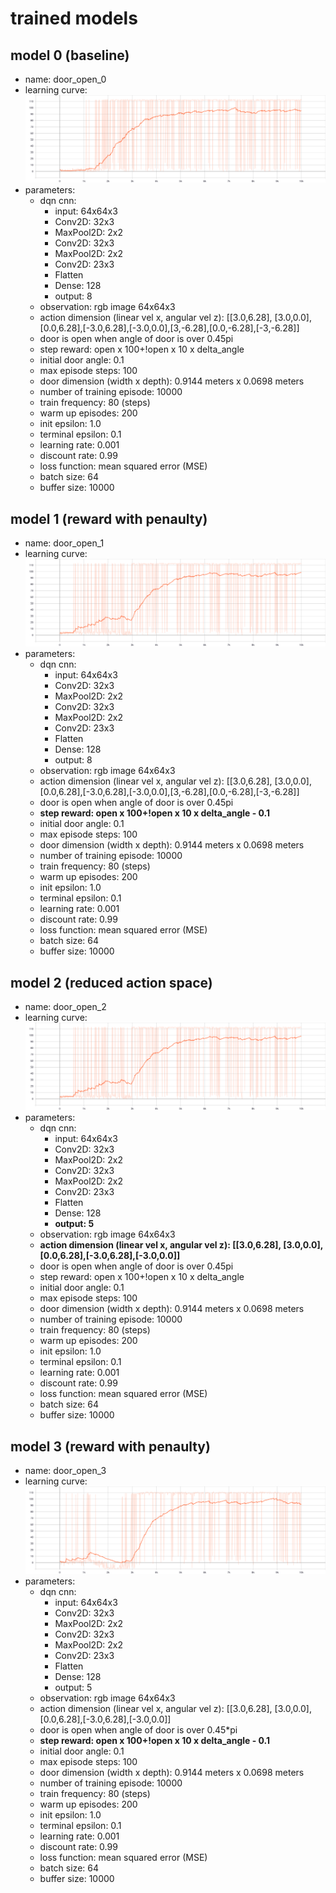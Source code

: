 # trained models

## model 0 (baseline)
- name: door_open_0
- learning curve:![learning curve](model_0.svg)
- parameters:
  - dqn cnn:
    - input: 64x64x3
    - Conv2D: 32x3
    - MaxPool2D: 2x2
    - Conv2D: 32x3
    - MaxPool2D: 2x2
    - Conv2D: 23x3
    - Flatten
    - Dense: 128
    - output: 8
  - observation: rgb image 64x64x3
  - action dimension (linear vel x, angular vel z): [[3.0,6.28], [3.0,0.0], [0.0,6.28],[-3.0,6.28],[-3.0,0.0],[3,-6.28],[0.0,-6.28],[-3,-6.28]]
  - door is open when angle of door is over 0.45pi
  - step reward: open x 100+!open x 10 x delta_angle
  - initial door angle: 0.1
  - max episode steps: 100
  - door dimension (width x depth): 0.9144 meters x 0.0698 meters
  - number of training episode: 10000
  - train frequency: 80 (steps)
  - warm up episodes: 200
  - init epsilon: 1.0
  - terminal epsilon: 0.1
  - learning rate: 0.001
  - discount rate: 0.99
  - loss function: mean squared error (MSE)
  - batch size: 64
  - buffer size: 10000  

## model 1 (reward with penaulty)
- name: door_open_1
- learning curve:![learning curve](model_1.svg)
- parameters:
  - dqn cnn:
    - input: 64x64x3
    - Conv2D: 32x3
    - MaxPool2D: 2x2
    - Conv2D: 32x3
    - MaxPool2D: 2x2
    - Conv2D: 23x3
    - Flatten
    - Dense: 128
    - output: 8
  - observation: rgb image 64x64x3
  - action dimension (linear vel x, angular vel z): [[3.0,6.28], [3.0,0.0], [0.0,6.28],[-3.0,6.28],[-3.0,0.0],[3,-6.28],[0.0,-6.28],[-3,-6.28]]
  - door is open when angle of door is over 0.45pi
  - **step reward: open x 100+!open x 10 x delta_angle - 0.1**
  - initial door angle: 0.1
  - max episode steps: 100
  - door dimension (width x depth): 0.9144 meters x 0.0698 meters
  - number of training episode: 10000
  - train frequency: 80 (steps)
  - warm up episodes: 200
  - init epsilon: 1.0
  - terminal epsilon: 0.1
  - learning rate: 0.001
  - discount rate: 0.99
  - loss function: mean squared error (MSE)
  - batch size: 64
  - buffer size: 10000  

## model 2 (reduced action space)
- name: door_open_2
- learning curve:![learning curve](model_2.svg)
- parameters:
  - dqn cnn:
    - input: 64x64x3
    - Conv2D: 32x3
    - MaxPool2D: 2x2
    - Conv2D: 32x3
    - MaxPool2D: 2x2
    - Conv2D: 23x3
    - Flatten
    - Dense: 128
    - **output: 5**
  - observation: rgb image 64x64x3
  - **action dimension (linear vel x, angular vel z): [[3.0,6.28], [3.0,0.0], [0.0,6.28],[-3.0,6.28],[-3.0,0.0]]**
  - door is open when angle of door is over 0.45pi
  - step reward: open x 100+!open x 10 x delta_angle
  - initial door angle: 0.1
  - max episode steps: 100
  - door dimension (width x depth): 0.9144 meters x 0.0698 meters
  - number of training episode: 10000
  - train frequency: 80 (steps)
  - warm up episodes: 200
  - init epsilon: 1.0
  - terminal epsilon: 0.1
  - learning rate: 0.001
  - discount rate: 0.99
  - loss function: mean squared error (MSE)
  - batch size: 64
  - buffer size: 10000   

## model 3 (reward with penaulty)
- name: door_open_3
- learning curve:![learning curve](model_3.svg)
- parameters:
  - dqn cnn:
    - input: 64x64x3
    - Conv2D: 32x3
    - MaxPool2D: 2x2
    - Conv2D: 32x3
    - MaxPool2D: 2x2
    - Conv2D: 23x3
    - Flatten
    - Dense: 128
    - output: 5
  - observation: rgb image 64x64x3
  - action dimension (linear vel x, angular vel z): [[3.0,6.28], [3.0,0.0], [0.0,6.28],[-3.0,6.28],[-3.0,0.0]]
  - door is open when angle of door is over 0.45*pi
  - **step reward: open x 100+!open x 10 x delta_angle - 0.1**
  - initial door angle: 0.1
  - max episode steps: 100
  - door dimension (width x depth): 0.9144 meters x 0.0698 meters
  - number of training episode: 10000
  - train frequency: 80 (steps)
  - warm up episodes: 200
  - init epsilon: 1.0
  - terminal epsilon: 0.1
  - learning rate: 0.001
  - discount rate: 0.99
  - loss function: mean squared error (MSE)
  - batch size: 64
  - buffer size: 10000   
